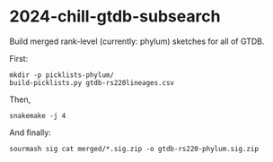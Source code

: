 # 2024-chill-gtdb-subsearch

Build merged rank-level (currently: phylum) sketches for all of GTDB.

First:
```
mkdir -p picklists-phylum/
build-picklists.py gtdb-rs220lineages.csv
```

Then,
```
snakemake -j 4
```

And finally:
```
sourmash sig cat merged/*.sig.zip -o gtdb-rs220-phylum.sig.zip
```
